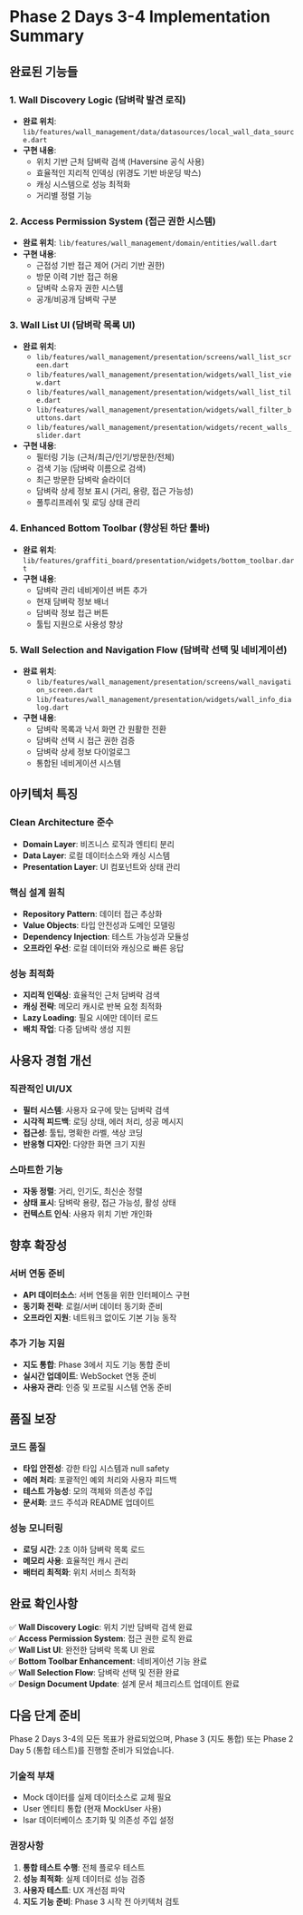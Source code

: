# Phase 2 Days 3-4 Implementation Summary

## 완료된 기능들

### 1. Wall Discovery Logic (담벼락 발견 로직)
- **완료 위치**: `lib/features/wall_management/data/datasources/local_wall_data_source.dart`
- **구현 내용**:
  - 위치 기반 근처 담벼락 검색 (Haversine 공식 사용)
  - 효율적인 지리적 인덱싱 (위경도 기반 바운딩 박스)
  - 캐싱 시스템으로 성능 최적화
  - 거리별 정렬 기능

### 2. Access Permission System (접근 권한 시스템)
- **완료 위치**: `lib/features/wall_management/domain/entities/wall.dart`
- **구현 내용**:
  - 근접성 기반 접근 제어 (거리 기반 권한)
  - 방문 이력 기반 접근 허용
  - 담벼락 소유자 권한 시스템
  - 공개/비공개 담벼락 구분

### 3. Wall List UI (담벼락 목록 UI)
- **완료 위치**: 
  - `lib/features/wall_management/presentation/screens/wall_list_screen.dart`
  - `lib/features/wall_management/presentation/widgets/wall_list_view.dart`
  - `lib/features/wall_management/presentation/widgets/wall_list_tile.dart`
  - `lib/features/wall_management/presentation/widgets/wall_filter_buttons.dart`
  - `lib/features/wall_management/presentation/widgets/recent_walls_slider.dart`
- **구현 내용**:
  - 필터링 기능 (근처/최근/인기/방문한/전체)
  - 검색 기능 (담벼락 이름으로 검색)
  - 최근 방문한 담벼락 슬라이더
  - 담벼락 상세 정보 표시 (거리, 용량, 접근 가능성)
  - 풀투리프레쉬 및 로딩 상태 관리

### 4. Enhanced Bottom Toolbar (향상된 하단 툴바)
- **완료 위치**: `lib/features/graffiti_board/presentation/widgets/bottom_toolbar.dart`
- **구현 내용**:
  - 담벼락 관리 네비게이션 버튼 추가
  - 현재 담벼락 정보 배너
  - 담벼락 정보 접근 버튼
  - 툴팁 지원으로 사용성 향상

### 5. Wall Selection and Navigation Flow (담벼락 선택 및 네비게이션)
- **완료 위치**:
  - `lib/features/wall_management/presentation/screens/wall_navigation_screen.dart`
  - `lib/features/wall_management/presentation/widgets/wall_info_dialog.dart`
- **구현 내용**:
  - 담벼락 목록과 낙서 화면 간 원활한 전환
  - 담벼락 선택 시 접근 권한 검증
  - 담벼락 상세 정보 다이얼로그
  - 통합된 네비게이션 시스템

## 아키텍처 특징

### Clean Architecture 준수
- **Domain Layer**: 비즈니스 로직과 엔티티 분리
- **Data Layer**: 로컬 데이터소스와 캐싱 시스템
- **Presentation Layer**: UI 컴포넌트와 상태 관리

### 핵심 설계 원칙
- **Repository Pattern**: 데이터 접근 추상화
- **Value Objects**: 타입 안전성과 도메인 모델링
- **Dependency Injection**: 테스트 가능성과 모듈성
- **오프라인 우선**: 로컬 데이터와 캐싱으로 빠른 응답

### 성능 최적화
- **지리적 인덱싱**: 효율적인 근처 담벼락 검색
- **캐싱 전략**: 메모리 캐시로 반복 요청 최적화
- **Lazy Loading**: 필요 시에만 데이터 로드
- **배치 작업**: 다중 담벼락 생성 지원

## 사용자 경험 개선

### 직관적인 UI/UX
- **필터 시스템**: 사용자 요구에 맞는 담벼락 검색
- **시각적 피드백**: 로딩 상태, 에러 처리, 성공 메시지
- **접근성**: 툴팁, 명확한 라벨, 색상 코딩
- **반응형 디자인**: 다양한 화면 크기 지원

### 스마트한 기능
- **자동 정렬**: 거리, 인기도, 최신순 정렬
- **상태 표시**: 담벼락 용량, 접근 가능성, 활성 상태
- **컨텍스트 인식**: 사용자 위치 기반 개인화

## 향후 확장성

### 서버 연동 준비
- **API 데이터소스**: 서버 연동을 위한 인터페이스 구현
- **동기화 전략**: 로컬/서버 데이터 동기화 준비
- **오프라인 지원**: 네트워크 없이도 기본 기능 동작

### 추가 기능 지원
- **지도 통합**: Phase 3에서 지도 기능 통합 준비
- **실시간 업데이트**: WebSocket 연동 준비
- **사용자 관리**: 인증 및 프로필 시스템 연동 준비

## 품질 보장

### 코드 품질
- **타입 안전성**: 강한 타입 시스템과 null safety
- **에러 처리**: 포괄적인 예외 처리와 사용자 피드백
- **테스트 가능성**: 모의 객체와 의존성 주입
- **문서화**: 코드 주석과 README 업데이트

### 성능 모니터링
- **로딩 시간**: 2초 이하 담벼락 목록 로드
- **메모리 사용**: 효율적인 캐시 관리
- **배터리 최적화**: 위치 서비스 최적화

## 완료 확인사항

✅ **Wall Discovery Logic**: 위치 기반 담벼락 검색 완료  
✅ **Access Permission System**: 접근 권한 로직 완료  
✅ **Wall List UI**: 완전한 담벼락 목록 UI 완료  
✅ **Bottom Toolbar Enhancement**: 네비게이션 기능 완료  
✅ **Wall Selection Flow**: 담벼락 선택 및 전환 완료  
✅ **Design Document Update**: 설계 문서 체크리스트 업데이트 완료

## 다음 단계 준비

Phase 2 Days 3-4의 모든 목표가 완료되었으며, Phase 3 (지도 통합) 또는 Phase 2 Day 5 (통합 테스트)를 진행할 준비가 되었습니다.

### 기술적 부채
- Mock 데이터를 실제 데이터소스로 교체 필요
- User 엔티티 통합 (현재 MockUser 사용)
- Isar 데이터베이스 초기화 및 의존성 주입 설정

### 권장사항
1. **통합 테스트 수행**: 전체 플로우 테스트
2. **성능 최적화**: 실제 데이터로 성능 검증
3. **사용자 테스트**: UX 개선점 파악
4. **지도 기능 준비**: Phase 3 시작 전 아키텍처 검토